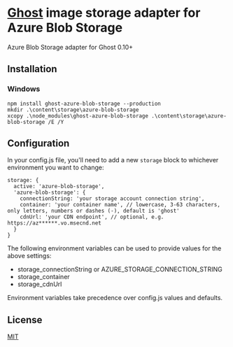 # [Ghost](https://github.com/TryGhost/Ghost) image storage adapter for Azure Blob Storage

Azure Blob Storage adapter for Ghost 0.10+

## Installation

### Windows

```
npm install ghost-azure-blob-storage --production
mkdir .\content\storage\azure-blob-storage
xcopy .\node_modules\ghost-azure-blob-storage .\content\storage\azure-blob-storage /E /Y
```

## Configuration

In your config.js file, you'll need to add a new `storage` block to whichever environment you want to change: 

```
storage: {
  active: 'azure-blob-storage',
  'azure-blob-storage': {
    connectionString: 'your storage account connection string',
    container: 'your container name', // lowercase, 3-63 characters, only letters, numbers or dashes (-), default is 'ghost'
    cdnUrl: 'your CDN endpoint', // optional, e.g. https://az******.vo.msecnd.net
  }
}
```

The following environment variables can be used to provide values for the above settings:

- storage_connectionString or AZURE_STORAGE_CONNECTION_STRING
- storage_container
- storage_cdnUrl

Environment variables take precedence over config.js values and defaults.

## License

[MIT](./LICENSE)